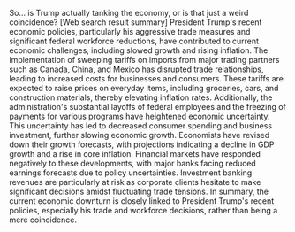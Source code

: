 
So… is Trump actually tanking the economy, or is that just a weird coincidence?
[Web search result summary]
President Trump's recent economic policies, particularly his aggressive trade measures and significant federal workforce reductions, have contributed to current economic challenges, including slowed growth and rising inflation.
The implementation of sweeping tariffs on imports from major trading partners such as Canada, China, and Mexico has disrupted trade relationships, leading to increased costs for businesses and consumers.
These tariffs are expected to raise prices on everyday items, including groceries, cars, and construction materials, thereby elevating inflation rates.
Additionally, the administration's substantial layoffs of federal employees and the freezing of payments for various programs have heightened economic uncertainty.
This uncertainty has led to decreased consumer spending and business investment, further slowing economic growth.
Economists have revised down their growth forecasts, with projections indicating a decline in GDP growth and a rise in core inflation.
Financial markets have responded negatively to these developments, with major banks facing reduced earnings forecasts due to policy uncertainties.
Investment banking revenues are particularly at risk as corporate clients hesitate to make significant decisions amidst fluctuating trade tensions.
In summary, the current economic downturn is closely linked to President Trump's recent policies, especially his trade and workforce decisions, rather than being a mere coincidence.
